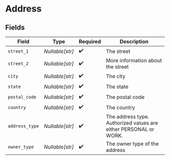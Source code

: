 # Address


## Fields

| Field                                                            | Type                                                             | Required                                                         | Description                                                      |
| ---------------------------------------------------------------- | ---------------------------------------------------------------- | ---------------------------------------------------------------- | ---------------------------------------------------------------- |
| `street_1`                                                       | *Nullable[str]*                                                  | :heavy_check_mark:                                               | The street                                                       |
| `street_2`                                                       | *Nullable[str]*                                                  | :heavy_check_mark:                                               | More information about the street                                |
| `city`                                                           | *Nullable[str]*                                                  | :heavy_check_mark:                                               | The city                                                         |
| `state`                                                          | *Nullable[str]*                                                  | :heavy_check_mark:                                               | The state                                                        |
| `postal_code`                                                    | *Nullable[str]*                                                  | :heavy_check_mark:                                               | The postal code                                                  |
| `country`                                                        | *Nullable[str]*                                                  | :heavy_check_mark:                                               | The country                                                      |
| `address_type`                                                   | *Nullable[str]*                                                  | :heavy_check_mark:                                               | The address type. Authorized values are either PERSONAL or WORK. |
| `owner_type`                                                     | *Nullable[str]*                                                  | :heavy_check_mark:                                               | The owner type of the address                                    |